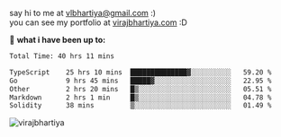 say hi to me at [vlbhartiya@gmail.com](mailto:vlbhartiya@gmail.com) :)<br/>
you can see my portfolio at [virajbhartiya.com](https://virajbhartiya.com) :D<br/>


🚀 **what i have been up to:**

<!--START_SECTION:waka-->

```txt
Total Time: 40 hrs 11 mins

TypeScript    25 hrs 10 mins  ██████████████▓░░░░░░░░░░   59.20 %
Go            9 hrs 45 mins   █████▓░░░░░░░░░░░░░░░░░░░   22.95 %
Other         2 hrs 20 mins   █▒░░░░░░░░░░░░░░░░░░░░░░░   05.51 %
Markdown      2 hrs 1 min     █▒░░░░░░░░░░░░░░░░░░░░░░░   04.78 %
Solidity      38 mins         ▒░░░░░░░░░░░░░░░░░░░░░░░░   01.49 %
```

<!--END_SECTION:waka-->

<p align="left"> <img src="https://komarev.com/ghpvc/?username=virajbhartiya&color=blue" alt="virajbhartiya" /> </p>
